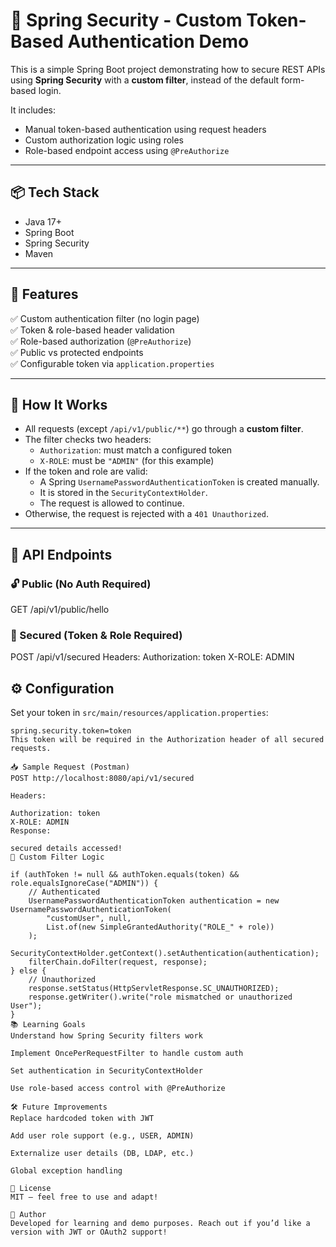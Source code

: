 # 🔐 Spring Security - Custom Token-Based Authentication Demo

This is a simple Spring Boot project demonstrating how to secure REST APIs using **Spring Security** with a **custom filter**, instead of the default form-based login.

It includes:
- Manual token-based authentication using request headers
- Custom authorization logic using roles
- Role-based endpoint access using `@PreAuthorize`

---

## 📦 Tech Stack

- Java 17+
- Spring Boot
- Spring Security
- Maven

---

## 🚀 Features

✅ Custom authentication filter (no login page)  
✅ Token & role-based header validation  
✅ Role-based authorization (`@PreAuthorize`)  
✅ Public vs protected endpoints  
✅ Configurable token via `application.properties`

---

## 🧠 How It Works

- All requests (except `/api/v1/public/**`) go through a **custom filter**.
- The filter checks two headers:
  - `Authorization`: must match a configured token
  - `X-ROLE`: must be `"ADMIN"` (for this example)
- If the token and role are valid:
  - A Spring `UsernamePasswordAuthenticationToken` is created manually.
  - It is stored in the `SecurityContextHolder`.
  - The request is allowed to continue.
- Otherwise, the request is rejected with a `401 Unauthorized`.

---

## 📁 API Endpoints

### 🔓 Public (No Auth Required)
GET /api/v1/public/hello

### 🔐 Secured (Token & Role Required)
POST /api/v1/secured
Headers:
Authorization: token
X-ROLE: ADMIN

## ⚙️ Configuration

Set your token in `src/main/resources/application.properties`:

```properties
spring.security.token=token
This token will be required in the Authorization header of all secured requests.

📥 Sample Request (Postman)
POST http://localhost:8080/api/v1/secured

Headers:

Authorization: token
X-ROLE: ADMIN
Response:

secured details accessed!
🔐 Custom Filter Logic

if (authToken != null && authToken.equals(token) && role.equalsIgnoreCase("ADMIN")) {
    // Authenticated
    UsernamePasswordAuthenticationToken authentication = new UsernamePasswordAuthenticationToken(
        "customUser", null,
        List.of(new SimpleGrantedAuthority("ROLE_" + role))
    );
    SecurityContextHolder.getContext().setAuthentication(authentication);
    filterChain.doFilter(request, response);
} else {
    // Unauthorized
    response.setStatus(HttpServletResponse.SC_UNAUTHORIZED);
    response.getWriter().write("role mismatched or unauthorized User");
}
📚 Learning Goals
Understand how Spring Security filters work

Implement OncePerRequestFilter to handle custom auth

Set authentication in SecurityContextHolder

Use role-based access control with @PreAuthorize

🛠️ Future Improvements
Replace hardcoded token with JWT

Add user role support (e.g., USER, ADMIN)

Externalize user details (DB, LDAP, etc.)

Global exception handling

📄 License
MIT — feel free to use and adapt!

💬 Author
Developed for learning and demo purposes. Reach out if you’d like a version with JWT or OAuth2 support!
